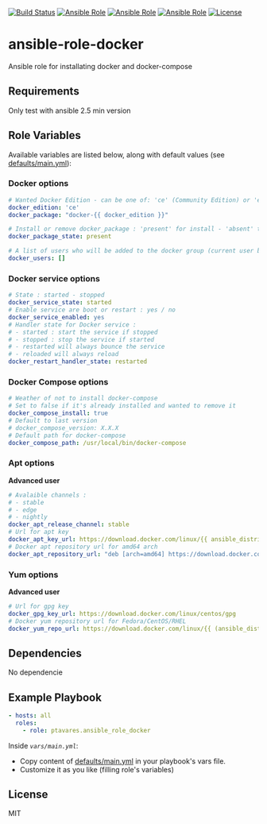 [![Build Status](https://img.shields.io/travis/ptavares/ansible-role-docker/master.svg?style=flat-square)](https://travis-ci.org/ptavares/ansible-role-docker)
[![Ansible Role](https://img.shields.io/ansible/role/27782.svg)](https://galaxy.ansible.com/ptavares/ansible-role-docker)
[![Ansible Role](https://img.shields.io/ansible/quality/27782.svg)](https://galaxy.ansible.com/ptavares/ansible-role-docker)
[![Ansible Role](https://img.shields.io/ansible/role/d/27782.svg)](https://galaxy.ansible.com/ptavares/ansible-role-docker)
[![License](https://img.shields.io/badge/license-MIT-brightgreen.svg?style=flat-square)](https://github.com/ptavares/ansible-role-docker/blob/master/LICENSE)

ansible-role-docker
=========

Ansible role for installating docker and docker-compose

Requirements
------------

Only test with ansible 2.5 min version

Role Variables
--------------
Available variables are listed below, along with default values (see [defaults/main.yml](https://github.com/ptavares/ansible-role-docker/blob/master/defaults/main.yml)):

### Docker options

```yaml
# Wanted Docker Edition - can be one of: 'ce' (Community Edition) or 'ee' (Enterprise Edition).
docker_edition: 'ce'
docker_package: "docker-{{ docker_edition }}"

# Install or remove docker_package : 'present' for install - 'absent' to uninstall
docker_package_state: present

# A list of users who will be added to the docker group (current user by default).
docker_users: []
```
### Docker service options

```yaml
# State : started - stopped
docker_service_state: started
# Enable service are boot or restart : yes / no
docker_service_enabled: yes
# Handler state for Docker service :
# - started : start the service if stopped
# - stopped : stop the service if started
# - restarted will always bounce the service
# - reloaded will always reload
docker_restart_handler_state: restarted
```
### Docker Compose options

```yaml
# Weather of not to install docker-compose
# Set to false if it's already installed and wanted to remove it
docker_compose_install: true
# Default to last version
# docker_compose_version: X.X.X
# Default path for docker-compose
docker_compose_path: /usr/local/bin/docker-compose
```

### Apt options

**Advanced user**

```yaml
# Avalaible channels :
# - stable
# - edge
# - nightly
docker_apt_release_channel: stable
# Url for apt key
docker_apt_key_url: https://download.docker.com/linux/{{ ansible_distribution|lower }}/gpg
# Docker apt repository url for amd64 arch
docker_apt_repository_url: "deb [arch=amd64] https://download.docker.com/linux/{{ ansible_distribution|lower }} {{ ansible_distribution_release }} {{ docker_apt_release_channel }}"
```

### Yum options

**Advanced user**

```yaml
# Url for gpg key
docker_gpg_key_url: https://download.docker.com/linux/centos/gpg
# Docker yum repository url for Fedora/CentOS/RHEL
docker_yum_repo_url: https://download.docker.com/linux/{{ (ansible_distribution == "Fedora") | ternary("fedora","centos") }}/docker-{{ docker_edition }}.repo
``` 

Dependencies
------------

No dependencie

Example Playbook
----------------

```yaml
- hosts: all
  roles:
    - role: ptavares.ansible_role_docker
```
Inside *`vars/main.yml`*:
- Copy content of [defaults/main.yml](https://github.com/ptavares/ansible-role-docker/blob/master/defaults/main.yml) in your playbook's vars file.
- Customize it as you like (filling role's variables)

License
-------

MIT

